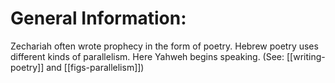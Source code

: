 # General Information:

Zechariah often wrote prophecy in the form of poetry. Hebrew poetry uses different kinds of parallelism. Here Yahweh begins speaking. (See: [[writing-poetry]] and [[figs-parallelism]])